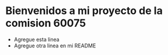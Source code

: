# Bienvenidos a mi proyecto de la comision 60075

- Agregue esta linea
- Agregue otra linea en mi README
